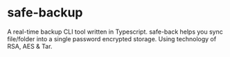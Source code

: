 # safe-backup
A real-time backup CLI tool written in Typescript. safe-back helps you sync file/folder into a single password encrypted storage. Using technology of RSA, AES & Tar.